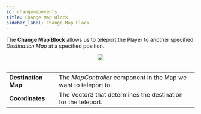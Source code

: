 ```yaml
---
id: changemapevents
title: Change Map Block
sidebar_label: Change Map Block
---
```


The **Change Map Block** allows us to teleport the Player to another specified *Destination Map* at a specified position.

<center><img src="/img/blocks/changemapblock.png" /></center>
<br />
<table>
    <tr>
        <td><b>Destination Map</b></td><td>The <i>MapController</i> component in the Map we want to teleport to.</td>
    </tr>
    <tr>
        <td><b>Coordinates</b></td><td>The Vector3 that determines the destination for the teleport.</td>
    </tr>
</table>